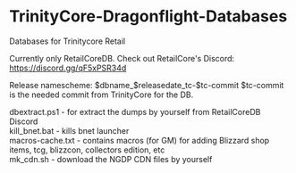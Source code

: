 # TrinityCore-Dragonflight-Databases
Databases for Trinitycore Retail

Currently only RetailCoreDB. Check out RetailCore's Discord: https://discord.gg/qF5xPSR34d

Release namescheme: $dbname_$releasedate_tc-$tc-commit
$tc-commit is the needed commit from TrinityCore for the DB.

dbextract.ps1 - for extract the dumps by yourself from RetailCoreDB Discord<br>
kill_bnet.bat - kills bnet launcher<br>
macros-cache.txt - contains macros (for GM) for adding Blizzard shop items, tcg, blizzcon, collectors edition, etc<br>
mk_cdn.sh - download the NGDP CDN files by yourself
